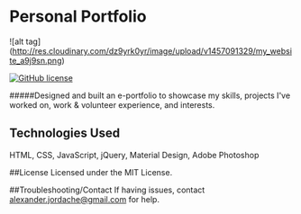 # Personal Portfolio 


![alt tag] (http://res.cloudinary.com/dz9yrk0yr/image/upload/v1457091329/my_website_a9j9sn.png)

[![GitHub license](https://img.shields.io/github/license/mashape/apistatus.svg)]()

#####Designed and built an e-portfolio to showcase my skills, projects I've worked on, work & volunteer experience, and interests. 

## Technologies Used 
HTML, CSS, JavaScript, jQuery, Material Design, Adobe Photoshop

##License
Licensed under the MIT License.

##Troubleshooting/Contact
If having issues, contact alexander.jordache@gmail.com for help.
